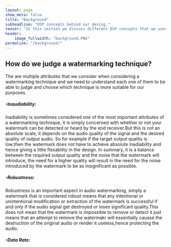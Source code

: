 ```yaml
---
layout: page
show_meta: false
title: "Background"
subheadline: "DSP concepts behind our desing."
teaser: "In this section we discuss different DSP concepts that we used and implemented in our design."
header: 
    image_fullwidth: "background.PNG"
permalink: "/background/"
---
```


<h2>How do we judge a watermarking technique? </h2>
<body>The are multiple attributes that we consider when considering a watermarking technique and we need to understand each one of them to be able to judge and choose which technique is more suitable for our purposes.</body>

<h5> -Inaudiability: </h5>
<body>Inadiability is sometimes considered one of the most important attributes of a watermarking technique, it is simply concerned with whether or not your watermark can be detected or heard by the end receiver.But this is not an absolute scale, it depends on the audio quality of the signal and the desired quality of output audio. So for example if the target output quality is low;then the watermark does not have to achieve absolute inadiability and hence giving a little flexability in the design. In summary, it is a balance between the required output quality and the noise that the watermark will introduce, the need for a higher quality will result in the need for the noise introduced by the watermark to be as insignificant as possible. </body>

<h5> -Robustness: </h5>
<body>Robustness is an important aspect in audio watermarking, simply a watermark that is considered robust means that any intentional or unintentional modification or extraction of the watermark is successful if and only if the audio signal get destroyed or loses significant quality.This does not mean that the watermark is impossible to remove or detect it just means that an attempt to remove the watermakr will essentially cauase the destruction of the original audio or render it useless,hence protecting the audio.  </body>

<h5> -Data Rate: </h5>
<body> </body>
